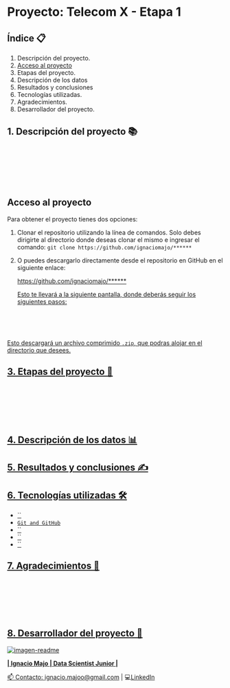 # Proyecto: Telecom X - Etapa 1



## Índice 📋

1. Descripción del proyecto.
2. [Acceso al proyecto](#acceso-al-proyecto)
3. Etapas del proyecto.
4. Descripción de los datos
5. Resultados y conclusiones
6. Tecnologías utilizadas.
7. Agradecimientos.
8. Desarrollador del proyecto.

## 1. Descripción del proyecto 📚

<br><br><br><br><br>

## Acceso al proyecto

Para obtener el proyecto tienes dos opciones:

1. Clonar el repositorio utilizando la línea de comandos. Solo debes dirigirte al directorio donde deseas clonar el mismo e ingresar el comando:
   `git clone https://github.com/ignaciomajo/******`

2. O puedes descargarlo directamente desde el repositorio en GitHub en el siguiente enlace:
   <p><a href="https://github.com/ignaciomajo/******">https://github.com/ignaciomajo/******</p>

   Esto te llevará a la siguiente pantalla, donde deberás seguir los siguientes pasos:

<br><br><br>
   
Esto descargará un archivo comprimido `.zip`, que podras alojar en el directorio que desees.


## 3. Etapas del proyecto 📝

<br><br><br><br><br>

## 4. Descripción de los datos 📊

## 5. Resultados y conclusiones ✍️

## 6. Tecnologías utilizadas 🛠️

* ``
* `Git and GitHub`
* ``
* ``
* ``

## 7. Agradecimientos 🤝

<br><br><br><br><br>

## 8. Desarrollador del proyecto 👷

![imagen-readme](https://github.com/user-attachments/assets/133bc743-0424-4120-a7a6-7245d2f28f8c)

**| Ignacio Majo | Data Scientist Junior |**

📫 Contacto: ignacio.majoo@gmail.com | 💻[LinkedIn](https://www.linkedin.com/in/ignacio-majo/)
